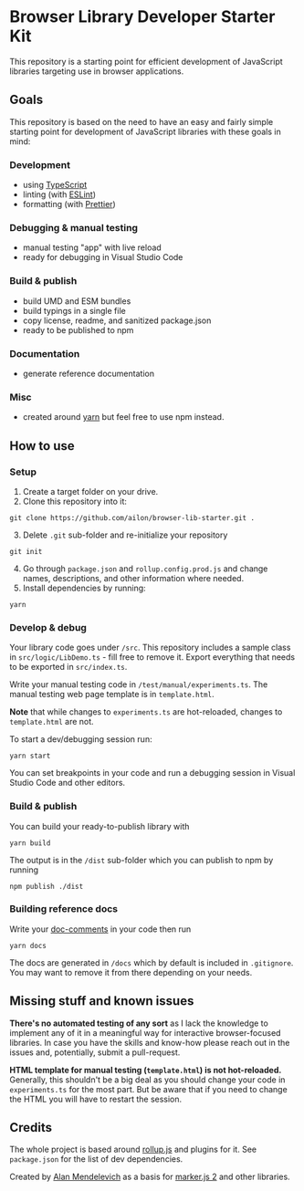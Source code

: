 # Browser Library Developer Starter Kit

This repository is a starting point for efficient development of JavaScript libraries targeting use
in browser applications.

## Goals

This repository is based on the need to have an easy and fairly simple starting point 
for development of JavaScript libraries with these goals in mind:

### Development
- using [TypeScript](https://www.typescriptlang.org/)
- linting (with [ESLint](https://eslint.org/))
- formatting (with [Prettier](https://prettier.io/))

### Debugging & manual testing
- manual testing "app" with live reload
- ready for debugging in Visual Studio Code

### Build & publish
- build UMD and ESM bundles
- build typings in a single file
- copy license, readme, and sanitized package.json
- ready to be published to npm

### Documentation
- generate reference documentation

### Misc
- created around [yarn](https://yarnpkg.com/) but feel free to use npm instead.

## How to use

### Setup

1. Create a target folder on your drive.
2. Clone this repository into it:

```shell
git clone https://github.com/ailon/browser-lib-starter.git .
```
3. Delete `.git` sub-folder and re-initialize your repository
```shell
git init
```
4. Go through `package.json` and `rollup.config.prod.js` and change names, descriptions, 
and other information where needed.
5. Install dependencies by running:
```shell
yarn
```


### Develop & debug

Your library code goes under `/src`. 
This repository includes a sample class in `src/logic/LibDemo.ts` - fill free to remove it.
Export everything that needs to be exported in `src/index.ts`.

Write your manual testing code in `/test/manual/experiments.ts`. 
The manual testing web page template is in `template.html`. 

**Note** that while changes to `experiments.ts`
are hot-reloaded, changes to `template.html` are not.

To start a dev/debugging session run:

```shell
yarn start
```

You can set breakpoints in your code and run a debugging session in Visual Studio Code and other editors.

### Build & publish

You can build your ready-to-publish library with

```shell
yarn build
```

The output is in the `/dist` sub-folder which you can publish to npm by running

```shell
npm publish ./dist
```

### Building reference docs

Write your [doc-comments](https://typedoc.org/guides/doccomments/) in your code then run

```shell
yarn docs
```

The docs are generated in `/docs` which by default is included in `.gitignore`. 
You may want to remove it from there depending on your needs.

## Missing stuff and known issues

**There's no automated testing of any sort** as I lack the knowledge to implement any of it in a meaningful
way for interactive browser-focused libraries. 
In case you have the skills and know-how please reach out in the issues and, potentially, submit a pull-request.

**HTML template for manual testing (`template.html`) is not hot-reloaded.** Generally, this shouldn't be a big deal as you should change your code in `experiments.ts` for the most part. But be aware that if you need to change the HTML you will have to restart the session.

## Credits

The whole project is based around [rollup.js](http://rollupjs.org/guide/en/) and plugins for it. See `package.json` for the list of dev dependencies.

Created by [Alan Mendelevich](https://twitter.com/ailon) as a basis 
for [marker.js 2](https://github.com/ailon/markerjs2/) and other libraries.